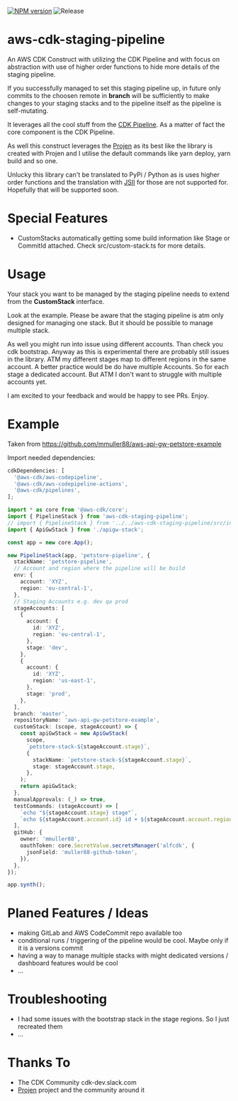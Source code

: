 [![NPM version](https://badge.fury.io/js/aws-cdk-staging-pipeline.svg)](https://badge.fury.io/js/aws-cdk-staging-pipeline)
![Release](https://github.com/mmuller88/aws-cdk-staging-pipeline/workflows/Release/badge.svg)

# aws-cdk-staging-pipeline

An AWS CDK Construct with utilizing the CDK Pipeline and with focus on abstraction with use of higher order functions to hide more details of the staging pipeline.

If you successfully managed to set this staging pipeline up, in future only commits to the choosen remote in **branch** will be sufficiently to make changes to your staging stacks and to the pipeline itself as the pipeline is self-mutating.

It leverages all the cool stuff from the [CDK Pipeline](https://docs.aws.amazon.com/cdk/latest/guide/cdk_pipeline.html). As a matter of fact the core component is the CDK Pipeline.

As well this construct leverages the [Projen](https://github.com/projen/projen) as its best like the library is created with Projen and I utilise the default commands like yarn deploy, yarn build and so one.

Unlucky this library can't be translated to PyPi / Python as is uses higher order functions and the translation with [JSII](https://github.com/aws/jsii) for those are not supported for. Hopefully that will be supported soon.

# Special Features

- CustomStacks automatically getting some build information like Stage or CommitId attached. Check src/custom-stack.ts for more details.

# Usage

Your stack you want to be managed by the staging pipeline needs to extend from the **CustomStack** interface.

Look at the example. Please be aware that the staging pipeline is atm only designed for managing one stack. But it should be possible to manage multiple stack.

As well you might run into issue using different accounts. Than check you cdk bootstrap. Anyway as this is experimental there are probably still issues in the library. ATM my different stages map to different regions in the same account. A better practice would be do have multiple Accounts. So for each stage a dedicated account. But ATM I don't want to struggle with multiple accounts yet.

I am excited to your feedback and would be happy to see PRs. Enjoy.

# Example

Taken from https://github.com/mmuller88/aws-api-gw-petstore-example

Import needed dependencies:

```ts
cdkDependencies: [
  '@aws-cdk/aws-codepipeline',
  '@aws-cdk/aws-codepipeline-actions',
  '@aws-cdk/pipelines',
];
```

```ts
import * as core from '@aws-cdk/core';
import { PipelineStack } from 'aws-cdk-staging-pipeline';
// import { PipelineStack } from '../../aws-cdk-staging-pipeline/src/index';
import { ApiGwStack } from './apigw-stack';

const app = new core.App();

new PipelineStack(app, 'petstore-pipeline', {
  stackName: 'petstore-pipeline',
  // Account and region where the pipeline will be build
  env: {
    account: 'XYZ',
    region: 'eu-central-1',
  },
  // Staging Accounts e.g. dev qa prod
  stageAccounts: [
    {
      account: {
        id: 'XYZ',
        region: 'eu-central-1',
      },
      stage: 'dev',
    },
    {
      account: {
        id: 'XYZ',
        region: 'us-east-1',
      },
      stage: 'prod',
    },
  ],
  branch: 'master',
  repositoryName: 'aws-api-gw-petstore-example',
  customStack: (scope, stageAccount) => {
    const apiGwStack = new ApiGwStack(
      scope,
      `petstore-stack-${stageAccount.stage}`,
      {
        stackName: `petstore-stack-${stageAccount.stage}`,
        stage: stageAccount.stage,
      },
    );
    return apiGwStack;
  },
  manualApprovals: (_) => true,
  testCommands: (stageAccount) => [
    `echo "${stageAccount.stage} stage"`,
    `echo ${stageAccount.account.id} id + ${stageAccount.account.region} region`,
  ],
  gitHub: {
    owner: 'mmuller88',
    oauthToken: core.SecretValue.secretsManager('alfcdk', {
      jsonField: 'muller88-github-token',
    }),
  },
});

app.synth();
```

# Planed Features / Ideas

- making GitLab and AWS CodeCommit repo available too
- conditional runs / triggering of the pipeline would be cool. Maybe only if it is a versions commit
- having a way to manage multiple stacks with might dedicated versions / dashboard features would be cool
- ...

# Troubleshooting

- I had some issues with the bootstrap stack in the stage regions. So I just recreated them
- ...

# Thanks To

- The CDK Community cdk-dev.slack.com
- [Projen](https://github.com/projen/projen) project and the community around it
